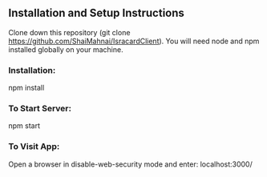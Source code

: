 ## Installation and Setup Instructions
Clone down this repository (git clone https://github.com/ShaiMahnai/IsracardClient).
You will need node and npm installed globally on your machine.

### Installation:

npm install

### To Start Server:

npm start

### To Visit App:
Open a browser in disable-web-security mode and enter: localhost:3000/
